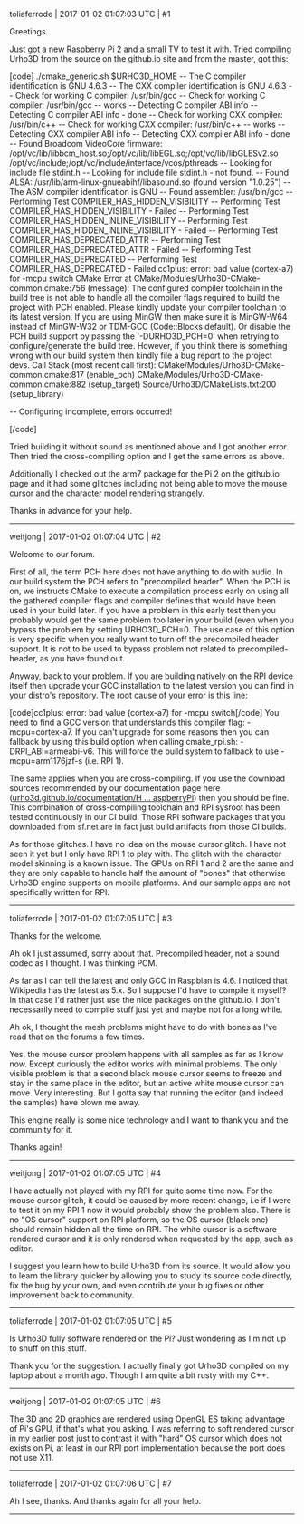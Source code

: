 toliaferrode | 2017-01-02 01:07:03 UTC | #1

Greetings. 

Just got a new Raspberry Pi 2 and a small TV to test it with. Tried compiling Urho3D from the source on the github.io site and from the master, got this:

[code]
./cmake_generic.sh $URHO3D_HOME
-- The C compiler identification is GNU 4.6.3
-- The CXX compiler identification is GNU 4.6.3
-- Check for working C compiler: /usr/bin/gcc
-- Check for working C compiler: /usr/bin/gcc -- works
-- Detecting C compiler ABI info
-- Detecting C compiler ABI info - done
-- Check for working CXX compiler: /usr/bin/c++
-- Check for working CXX compiler: /usr/bin/c++ -- works
-- Detecting CXX compiler ABI info
-- Detecting CXX compiler ABI info - done
-- Found Broadcom VideoCore firmware: /opt/vc/lib/libbcm_host.so;/opt/vc/lib/libEGL.so;/opt/vc/lib/libGLESv2.so /opt/vc/include;/opt/vc/include/interface/vcos/pthreads
-- Looking for include file stdint.h
-- Looking for include file stdint.h - not found.
-- Found ALSA: /usr/lib/arm-linux-gnueabihf/libasound.so (found version "1.0.25") 
-- The ASM compiler identification is GNU
-- Found assembler: /usr/bin/gcc
-- Performing Test COMPILER_HAS_HIDDEN_VISIBILITY
-- Performing Test COMPILER_HAS_HIDDEN_VISIBILITY - Failed
-- Performing Test COMPILER_HAS_HIDDEN_INLINE_VISIBILITY
-- Performing Test COMPILER_HAS_HIDDEN_INLINE_VISIBILITY - Failed
-- Performing Test COMPILER_HAS_DEPRECATED_ATTR
-- Performing Test COMPILER_HAS_DEPRECATED_ATTR - Failed
-- Performing Test COMPILER_HAS_DEPRECATED
-- Performing Test COMPILER_HAS_DEPRECATED - Failed
cc1plus: error: bad value (cortex-a7) for -mcpu switch
CMake Error at CMake/Modules/Urho3D-CMake-common.cmake:756 (message):
  The configured compiler toolchain in the build tree is not able to handle
  all the compiler flags required to build the project with PCH enabled.
  Please kindly update your compiler toolchain to its latest version.  If you
  are using MinGW then make sure it is MinGW-W64 instead of MinGW-W32 or
  TDM-GCC (Code::Blocks default).  Or disable the PCH build support by
  passing the '-DURHO3D_PCH=0' when retrying to configure/generate the build
  tree.  However, if you think there is something wrong with our build system
  then kindly file a bug report to the project devs.
Call Stack (most recent call first):
  CMake/Modules/Urho3D-CMake-common.cmake:817 (enable_pch)
  CMake/Modules/Urho3D-CMake-common.cmake:882 (setup_target)
  Source/Urho3D/CMakeLists.txt:200 (setup_library)


-- Configuring incomplete, errors occurred!

[/code]

Tried building it without sound as mentioned above and I got another error. Then tried the cross-compiling option and I get the same errors as above.

Additionally I checked out the arm7 package for the Pi 2 on the github.io page and it had some glitches including not being able to move the mouse cursor and the character model rendering strangely.

Thanks in advance for your help.

-------------------------

weitjong | 2017-01-02 01:07:04 UTC | #2

Welcome to our forum.

First of all, the term PCH here does not have anything to do with audio. In our build system the PCH refers to "precompiled header". When the PCH is on, we instructs CMake to execute a compilation process early on using all the gathered compiler flags and compiler defines that would have been used in your build later. If you have a problem in this early test then you probably would get the same problem too later in your build (even when you bypass the problem by setting URHO3D_PCH=0. The use case of this option is very specific when you really want to turn off the precompiled header support. It is not to be used to bypass problem not related to precompiled-header, as you have found out.

Anyway, back to your problem. If you are building natively on the RPI device itself then upgrade your GCC installation to the latest version you can find in your distro's repository. The root cause of your error is this line:

[code]cc1plus: error: bad value (cortex-a7) for -mcpu switch[/code]
You need to find a GCC version that understands this compiler flag: -mcpu=cortex-a7. If you can't upgrade for some reasons then you can fallback by using this build option when calling cmake_rpi.sh: -DRPI_ABI=armeabi-v6. This will force the build system to fallback to use -mcpu=arm1176jzf-s (i.e. RPI 1).

The same applies when you are cross-compiling. If you use the download sources recommended by our documentation page here ([urho3d.github.io/documentation/H ... aspberryPi](http://urho3d.github.io/documentation/HEAD/_building.html#Building_RaspberryPi)) then you should be fine. This combination of cross-compiling toolchain and RPI sysroot has been tested continuously in our CI build. Those RPI software packages that you downloaded from sf.net are in fact just build artifacts from those CI builds.

As for those glitches. I have no idea on the mouse cursor glitch. I have not seen it yet but I only have RPI 1 to play with. The glitch with the character model skinning is a known issue. The GPUs on RPI 1 and 2 are the same and they are only capable to handle half the amount of "bones" that otherwise Urho3D engine supports on mobile platforms. And our sample apps are not specifically written for RPI.

-------------------------

toliaferrode | 2017-01-02 01:07:05 UTC | #3

Thanks for the welcome.

Ah ok I just assumed, sorry about that. Precompiled header, not a sound codec as I thought. I was thinking PCM.

As far as I can tell the latest and only GCC in Raspbian is 4.6. I noticed that Wikipedia has the latest as 5.x. So I suppose I'd have to compile it myself? In that case I'd rather just use the nice packages on the github.io. I don't necessarily need to compile stuff just yet and maybe not for a long while.

Ah ok, I thought the mesh problems might have to do with bones as I've read that on the forums a few times.

Yes, the mouse cursor problem happens with all samples as far as I know now. Except curiously the editor works with minimal problems. The only visible problem is that a second black mouse cursor seems to freeze and stay in the same place in the editor, but an active white mouse cursor can move. Very interesting. But I gotta say that running the editor (and indeed the samples) have blown me away. 

This engine really is some nice technology and I want to thank you and the community for it.

Thanks again!

-------------------------

weitjong | 2017-01-02 01:07:05 UTC | #4

I have actually not played with my RPI for quite some time now. For the mouse cursor glitch, it could be caused by more recent change, i.e if I were to test it on my RPI 1 now it would probably show the problem also. There is no "OS cursor" support on RPI platform,  so the OS cursor (black one) should remain hidden all the time on RPI. The white cursor is a software rendered cursor and it is only rendered when requested by the app, such as editor. 

I suggest you learn how to build Urho3D from its source. It would allow you to learn the library quicker by allowing you to study its source code directly, fix the bug by your own, and even contribute your bug fixes or other improvement back to community.

-------------------------

toliaferrode | 2017-01-02 01:07:05 UTC | #5

Is Urho3D fully software rendered on the Pi? Just wondering as I'm not up to snuff on this stuff.

Thank you for the suggestion. I actually finally got Urho3D compiled on my laptop about a month ago. Though I am quite a bit rusty with my C++.

-------------------------

weitjong | 2017-01-02 01:07:05 UTC | #6

The 3D and 2D graphics are rendered using OpenGL ES taking advantage of Pi's GPU, if that's what you asking. I was referring to soft rendered cursor in my earlier post just to contrast it with "hard" OS cursor which does not exists on Pi, at least in our RPI port implementation because the port does not use X11.

-------------------------

toliaferrode | 2017-01-02 01:07:06 UTC | #7

Ah I see, thanks. And thanks again for all your help.

-------------------------

